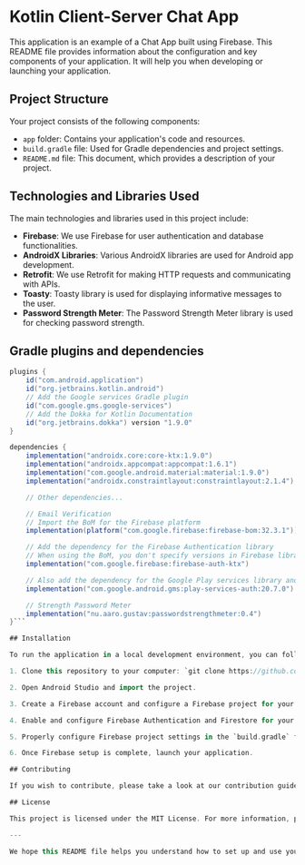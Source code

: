 # Kotlin Client-Server Chat App

This application is an example of a Chat App built using Firebase. This README file provides information about the configuration and key components of your application. It will help you when developing or launching your application.

## Project Structure

Your project consists of the following components:

- `app` folder: Contains your application's code and resources.
- `build.gradle` file: Used for Gradle dependencies and project settings.
- `README.md` file: This document, which provides a description of your project.

## Technologies and Libraries Used

The main technologies and libraries used in this project include:

- **Firebase**: We use Firebase for user authentication and database functionalities.
- **AndroidX Libraries**: Various AndroidX libraries are used for Android app development.
- **Retrofit**: We use Retrofit for making HTTP requests and communicating with APIs.
- **Toasty**: Toasty library is used for displaying informative messages to the user.
- **Password Strength Meter**: The Password Strength Meter library is used for checking password strength.

## Gradle plugins and dependencies
```groovy
plugins {
    id("com.android.application")
    id("org.jetbrains.kotlin.android")
    // Add the Google services Gradle plugin
    id("com.google.gms.google-services")
    // Add the Dokka for Kotlin Documentation
    id("org.jetbrains.dokka") version "1.9.0"
}

dependencies {
    implementation("androidx.core:core-ktx:1.9.0")
    implementation("androidx.appcompat:appcompat:1.6.1")
    implementation("com.google.android.material:material:1.9.0")
    implementation("androidx.constraintlayout:constraintlayout:2.1.4")

    // Other dependencies...

    // Email Verification
    // Import the BoM for the Firebase platform
    implementation(platform("com.google.firebase:firebase-bom:32.3.1"))

    // Add the dependency for the Firebase Authentication library
    // When using the BoM, you don't specify versions in Firebase library dependencies
    implementation("com.google.firebase:firebase-auth-ktx")

    // Also add the dependency for the Google Play services library and specify its version
    implementation("com.google.android.gms:play-services-auth:20.7.0")

    // Strength Password Meter
    implementation("nu.aaro.gustav:passwordstrengthmeter:0.4")
}```

## Installation

To run the application in a local development environment, you can follow these steps:

1. Clone this repository to your computer: `git clone https://github.com/alprshn/Kotlin_Client_Server_App.git`

2. Open Android Studio and import the project.

3. Create a Firebase account and configure a Firebase project for your application. Add Firebase connection settings to the `google-services.json` file.

4. Enable and configure Firebase Authentication and Firestore for your project.

5. Properly configure Firebase project settings in the `build.gradle` file.

6. Once Firebase setup is complete, launch your application.

## Contributing

If you wish to contribute, please take a look at our contribution guide, and feel free to open issues and requests.

## License

This project is licensed under the MIT License. For more information, please see the [LICENSE](LICENSE) file.

---

We hope this README file helps you understand how to set up and use your application. Happy coding!
